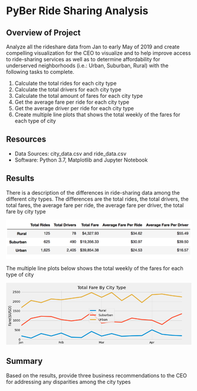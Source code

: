# PyBer Ride Sharing Analysis

## Overview of Project
Analyze all the rideshare data from Jan to early May of 2019 and create compelling visualization for the CEO to visualize and to help improve access to ride-sharing services as well as to determine affordability for underserved neighborhoods (i.e.: Urban, Suburban, Rural) with the following tasks to complete.

1.	Calculate the total rides for each city type
2.	Calculate the total drivers for each city type
3.	Calculate the total amount of fares for each city type
4.	Get the average fare per ride for each city type
5.	Get the average driver per ride for each city type
6.	Create multiple line plots that shows the total weekly of the fares for each type of city

## Resources
- Data Sources: city_data.csv and ride_data.csv
- Software: Python 3.7, Matplotlib and Jupyter Notebook

## Results
There is a description of the differences in ride-sharing data among the different city types. The differences are the total rides, the total drivers, the total fares, the average fare per ride, the average fare per driver, the total fare by city type
  
![alt text](analysis/pyber_summary.png)

The multiple line plots below shows the total weekly of the fares for each type of city

![alt text](analysis/PyBer_fare_summary.png)
  
## Summary
Based on the results, provide three business recommendations to the CEO for addressing any disparities among the city types
